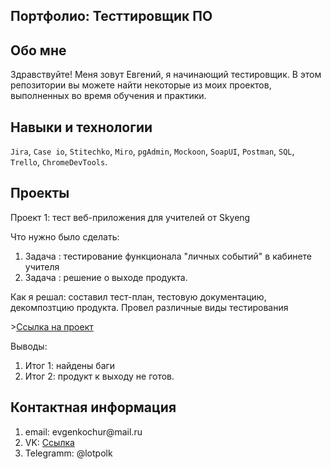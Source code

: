 ## Портфолио: Тесттировщик ПО

## Обо мне
Здравствуйте! Меня зовут Евгений, я начинающий тестировщик.
В этом репозитории вы можете найти некоторые из моих проектов, выполненных во время обучения и практики.

## Навыки и технологии
``Jira``, ``Case io``, ``Stitechko``, ``Miro``, ``pgAdmin``, ``Mockoon``,
``SoapUI``, ``Postman``, ``SQL``, ``Trello``, ``ChromeDevTools``.

## Проекты
<p>Проект 1: тест веб-приложения для учителей от Skyeng</p>
<p>Что нужно было сделать:</p>
<ol>
  <li> Задача : тестирование функционала "личных событий" в кабинете учителя</li>
  <li> Задача : решение о выходе продукта.</li>
  </ol>
<p>Как я решал: составил тест-план, тестовую документацию, декомпозтцию продукта. Провел различные виды тестирования<p>
  ><a href="https://github.com/Evgeny-Kochurov/QA/blob/main/%D0%9F%D1%80%D0%BE%D0%B5%D0%BA%D1%82%201/_637b76d3a593cb822e93b7e3-%D0%9A%D1%83%D1%80%D1%81%D0%BE%D0%B2%D0%B0%D1%8F%201%20%D0%B8%202-070623-155547.pdf">Ссылка на проект</a>
<p>Выводы:</p>
<ol>
  <li>Итог 1: найдены баги</li>
  <li>Итог 2: продукт к выходу не готов.</li>
  </ol>
  
## Контактная информация
<ol> 
  <li> email: evgenkochur@mail.ru </li>
  <li> VK: <a href="https://m.vk.com/evgen6654">Ссылка</a></li>
  <li> Telegramm: @lotpolk</li>
  </ol>
